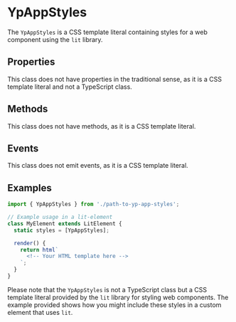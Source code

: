# YpAppStyles

The `YpAppStyles` is a CSS template literal containing styles for a web component using the `lit` library.

## Properties

This class does not have properties in the traditional sense, as it is a CSS template literal and not a TypeScript class.

## Methods

This class does not have methods, as it is a CSS template literal.

## Events

This class does not emit events, as it is a CSS template literal.

## Examples

```typescript
import { YpAppStyles } from './path-to-yp-app-styles';

// Example usage in a lit-element
class MyElement extends LitElement {
  static styles = [YpAppStyles];

  render() {
    return html`
      <!-- Your HTML template here -->
    `;
  }
}
```

Please note that the `YpAppStyles` is not a TypeScript class but a CSS template literal provided by the `lit` library for styling web components. The example provided shows how you might include these styles in a custom element that uses `lit`.